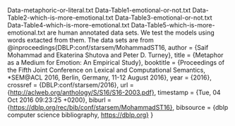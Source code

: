 Data-metaphoric-or-literal.txt 
Data-Table1-emotional-or-not.txt
Data-Table2-which-is-more-emotional.txt
Data-Table3-emotional-or-not.txt
Data-Table4-which-is-more-emotional.txt
Data-Table5-which-is-more-emotional.txt
are  human annotated data sets.
We test the models using words extacted from them.
The data sets are from
@inproceedings{DBLP:conf/starsem/MohammadST16,
  author    = {Saif Mohammad and
               Ekaterina Shutova and
               Peter D. Turney},
  title     = {Metaphor as a Medium for Emotion: An Empirical Study},
  booktitle = {Proceedings of the Fifth Joint Conference on Lexical and Computational
               Semantics, *SEM@ACL 2016, Berlin, Germany, 11-12 August 2016},
  year      = {2016},
  crossref  = {DBLP:conf/starsem/2016},
  url       = {http://aclweb.org/anthology/S/S16/S16-2003.pdf},
  timestamp = {Tue, 04 Oct 2016 09:23:25 +0200},
  biburl    = {https://dblp.org/rec/bib/conf/starsem/MohammadST16},
  bibsource = {dblp computer science bibliography, https://dblp.org}
}
